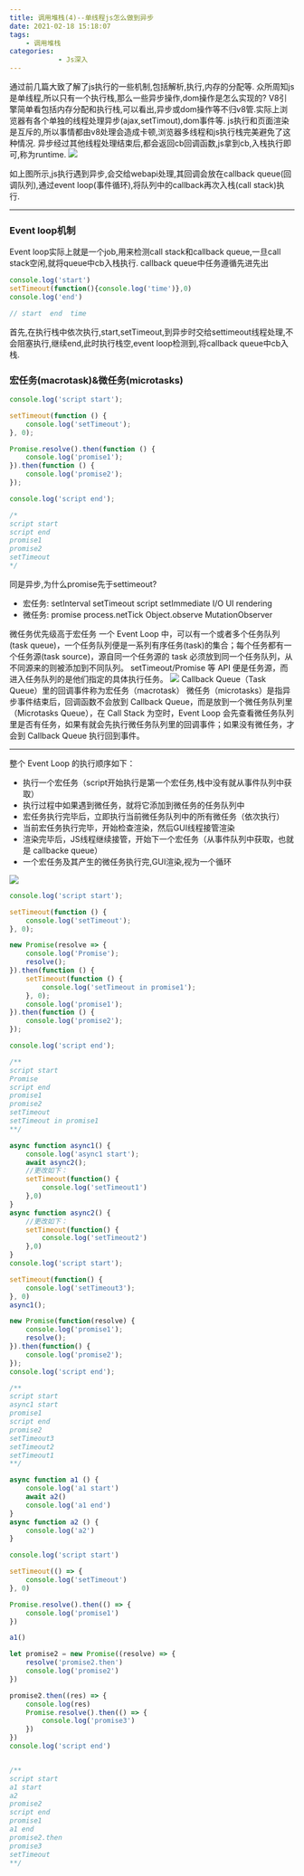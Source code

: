 ```yaml
---
title: 调用堆栈(4)--单线程js怎么做到异步
date: 2021-02-18 15:18:07
tags:
    - 调用堆栈
categories: 
            - Js深入
---
```

通过前几篇大致了解了js执行的一些机制,包括解析,执行,内存的分配等.
众所周知js是单线程,所以只有一个执行栈,那么一些异步操作,dom操作是怎么实现的?
V8引擎简单看包括内存分配和执行栈,可以看出,异步或dom操作等不归v8管.实际上浏览器有各个单独的线程处理异步(ajax,setTimout),dom事件等.
js执行和页面渲染是互斥的,所以事情都由v8处理会造成卡顿,浏览器多线程和js执行栈完美避免了这种情况.
异步经过其他线程处理结束后,都会返回cb回调函数,js拿到cb,入栈执行即可,称为runtime.
![](runtime.png)

如上图所示,js执行遇到异步,会交给webapi处理,其回调会放在callback queue(回调队列),通过event loop(事件循环),将队列中的callback再次入栈(call stack)执行.

---

### Event loop机制
Event loop实际上就是一个job,用来检测call stack和callback queue,一旦call stack空闲,就将queue中cb入栈执行.
callback queue中任务遵循先进先出
```js
console.log('start')
setTimeout(function(){console.log('time')},0)
console.log('end')

// start  end  time
```
首先,在执行栈中依次执行,start,setTimeout,到异步时交给settimeout线程处理,不会阻塞执行,继续end,此时执行栈空,event loop检测到,将callback queue中cb入栈.

### 宏任务(macrotask)&微任务(microtasks)
```js
console.log('script start');

setTimeout(function () {
    console.log('setTimeout');
}, 0);

Promise.resolve().then(function () {
    console.log('promise1');
}).then(function () {
    console.log('promise2');
});

console.log('script end');

/*
script start
script end
promise1
promise2
setTimeout
*/
```
同是异步,为什么promise先于settimeout?
- 宏任务: setInterval setTimeout script setImmediate I/O UI rendering
- 微任务: promise process.netTick Object.observe MutationObserver

微任务优先级高于宏任务
一个 Event Loop 中，可以有一个或者多个任务队列(task queue)，一个任务队列便是一系列有序任务(task)的集合；每个任务都有一个任务源(task source)，源自同一个任务源的 task 必须放到同一个任务队列，从不同源来的则被添加到不同队列。 setTimeout/Promise 等 API 便是任务源，而进入任务队列的是他们指定的具体执行任务。
![](任务队列.png)
Callback Queue（Task Queue）里的回调事件称为宏任务（macrotask）
微任务（microtasks）是指异步事件结束后，回调函数不会放到 Callback Queue，而是放到一个微任务队列里（Microtasks Queue），在 Call Stack 为空时，Event Loop 会先查看微任务队列里是否有任务，如果有就会先执行微任务队列里的回调事件；如果没有微任务，才会到 Callback Queue 执行回到事件。

---
整个 Event Loop 的执行顺序如下：

- 执行一个宏任务（script开始执行是第一个宏任务,栈中没有就从事件队列中获取）
- 执行过程中如果遇到微任务，就将它添加到微任务的任务队列中
- 宏任务执行完毕后，立即执行当前微任务队列中的所有微任务（依次执行）
- 当前宏任务执行完毕，开始检查渲染，然后GUI线程接管渲染
- 渲染完毕后，JS线程继续接管，开始下一个宏任务（从事件队列中获取，也就是 callbacke queue）
- 一个宏任务及其产生的微任务执行完,GUI渲染,视为一个循环

![](eventloop.jpg)
```js
console.log('script start');

setTimeout(function () {
    console.log('setTimeout');
}, 0);

new Promise(resolve => {
    console.log('Promise');
    resolve();
}).then(function () {
    setTimeout(function () {
        console.log('setTimeout in promise1');
    }, 0);
    console.log('promise1');
}).then(function () {
    console.log('promise2');
});

console.log('script end');

/**
script start
Promise
script end
promise1
promise2
setTimeout
setTimeout in promise1
**/
```
```js
async function async1() {
    console.log('async1 start');
    await async2();
    //更改如下：
    setTimeout(function() {
        console.log('setTimeout1')
    },0)
}
async function async2() {
    //更改如下：
	setTimeout(function() {
		console.log('setTimeout2')
	},0)
}
console.log('script start');

setTimeout(function() {
    console.log('setTimeout3');
}, 0)
async1();

new Promise(function(resolve) {
    console.log('promise1');
    resolve();
}).then(function() {
    console.log('promise2');
});
console.log('script end');

/**
script start
async1 start
promise1
script end
promise2
setTimeout3
setTimeout2
setTimeout1
**/
```
```js
async function a1 () {
    console.log('a1 start')
    await a2()
    console.log('a1 end')
}
async function a2 () {
    console.log('a2')
}

console.log('script start')

setTimeout(() => {
    console.log('setTimeout')
}, 0)

Promise.resolve().then(() => {
    console.log('promise1')
})

a1()

let promise2 = new Promise((resolve) => {
    resolve('promise2.then')
    console.log('promise2')
})

promise2.then((res) => {
    console.log(res)
    Promise.resolve().then(() => {
        console.log('promise3')
    })
})
console.log('script end')


/**
script start
a1 start
a2
promise2
script end
promise1
a1 end
promise2.then
promise3
setTimeout
**/
```